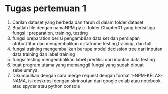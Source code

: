 # Tugas pertemuan 1
1. Carilah dataset yang berbeda dan taruh di dalam folder dataset
2. Buatlah file dengan namaNPM.py di folder Chapter01 yang berisi tiga fungsi : preparation, training, testing
3. fungsi preparation berisi pengambilan data set dan persiapan atribut/fitur dan mengembalikan dataframe testing,training, dan full
4. fungsi training mengembalikan berupa model decission tree dari inputan data training dan label training
5. fungsi testing mengembalikan label prediksi dari inputan data testing 
6. buat program utama yang memanggil fungsi yang sudah dibuat sebelumnya.
7. Dikumpulkan dengan cara merge request dengan format 1-NPM-KELAS-NAMA, isi deskripsi dengan skrinsutan dari google colab atau notebook atau spyder atau python console
